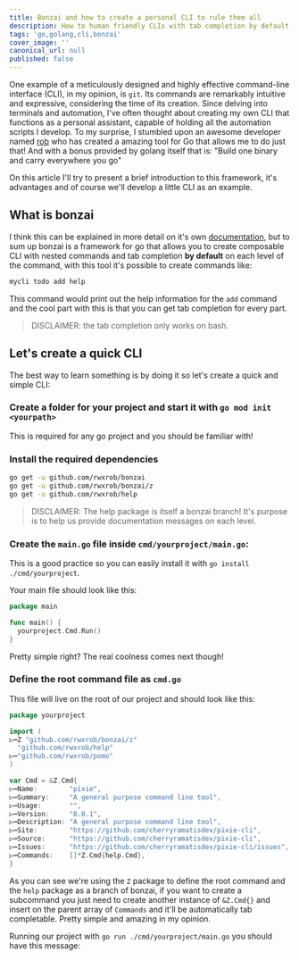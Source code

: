 ```yaml
---
title: Bonzai and how to create a personal CLI to rule them all
description: How to human friendly CLIs with tab completion by default using bonzai and golang
tags: 'go,golang,cli,bonzai'
cover_image: ''
canonical_url: null
published: false
---
```


One example of a meticulously designed and highly effective command-line interface (CLI), in my opinion, is `git`. Its commands are remarkably intuitive and expressive, considering the time of its creation. Since delving into terminals and automation, I've often thought about creating my own CLI that functions as a personal assistant, capable of holding all the automation scripts I develop. To my surprise, I stumbled upon an awesome developer named [rob](https://github.com/rwxrob) who has created a amazing tool for Go that allows me to do just that! And with a bonus provided by golang itself that is: "Build one binary and carry everywhere you go"

On this article I'll try to present a brief introduction to this framework, it's advantages and of course we'll develop a little CLI as an example.

## What is bonzai

I think this can be explained in more detail on it's own [documentation](https://github.com/rwxrob/book-bonzai), but to sum up bonzai is a framework for go that allows you to create composable CLI with nested commands and tab completion **by default** on each level of the command, with this tool it's possible to create commands like:

```sh
mycli todo add help
```

This command would print out the help information for the `add` command and the cool part with this is that you can get tab completion for every part.

> DISCLAIMER: the tab completion only works on bash.

## Let's create a quick CLI

The best way to learn something is by doing it so let's create a quick and simple CLI:

### Create a folder for your project and start it with `go mod init <yourpath>`

This is required for any go project and you should be familiar with!

### Install the required dependencies

```sh
go get -u github.com/rwxrob/bonzai
go get -u github.com/rwxrob/bonzai/z
go get -u github.com/rwxrob/help
```

> DISCLAIMER: The help package is itself a bonzai branch! It's purpose is to help us provide documentation messages on each level.

### Create the `main.go` file inside `cmd/yourproject/main.go`:

This is a good practice so you can easily install it with `go install ./cmd/yourproject`.

Your main file should look like this:

```go
package main

func main() {
  yourproject.Cmd.Run()
}
```

Pretty simple right? The real coolness comes next though!

### Define the root command file as `cmd.go`

This file will live on the root of our project and should look like this:

```go
package yourproject

import (
▷┅Z "github.com/rwxrob/bonzai/z"
  "github.com/rwxrob/help"
▷┅"github.com/rwxrob/pomo"
)

var Cmd = &Z.Cmd{
▷┅Name:        "pixie",
▷┅Summary:     "A general purpose command line tool",
▷┅Usage:       "",
▷┅Version:     "0.0.1",
▷┅Description: "A general purpose command line tool",
▷┅Site:        "https://github.com/cherryramatisdev/pixie-cli",
▷┅Source:      "https://github.com/cherryramatisdev/pixie-cli",
▷┅Issues:      "https://github.com/cherryramatisdev/pixie-cli/issues",
▷┅Commands:    []*Z.Cmd{help.Cmd},
}
```

As you can see we're using the `Z` package to define the root command and the `help` package as a branch of bonzai, if you want to create a subcommand you just need to create another instance of `&Z.Cmd{}` and insert on the parent array of `Commands` and it'll be automatically tab completable. Pretty simple and amazing in my opinion.

Running our project with `go run ./cmd/yourproject/main.go` you should have this message:

```
```

